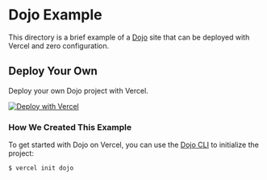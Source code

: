 # Dojo Example

This directory is a brief example of a [Dojo](https://dojo.io) site that can be deployed with Vercel and zero configuration.

## Deploy Your Own

Deploy your own Dojo project with Vercel.

[![Deploy with Vercel](https://vercel.com/button)](https://vercel.com/import/project?template=https://github.com/vercel/vercel/tree/main/dojo)

### How We Created This Example

To get started with Dojo on Vercel, you can use the [Dojo CLI](https://github.com/dojo/cli) to initialize the project:

```shell
$ vercel init dojo
```
